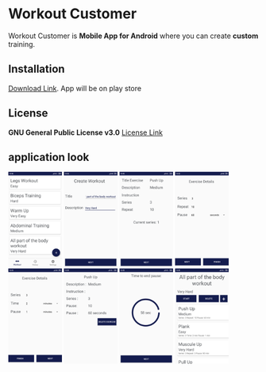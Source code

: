 # Workout Customer
Workout Customer is **Mobile App for Android** where you can create **custom** training.
## Installation
[Download Link](https://drive.google.com/open?id=1MBW2nbjt_jH-URsYbYJkYYTO-h1LfyuY). App will be on play store
## License
**GNU General Public License v3.0** [License Link](https://github.com/mati2251/WorkoutCustomer/blob/master/LICENSE)
## application look
<img src="https://github.com/mati2251/WorkoutCustomer/blob/master/.github/Screen%20/menu-view.png" height="192" width="108"/>
<img src="https://github.com/mati2251/WorkoutCustomer/blob/master/.github/Screen%20/creator-workout.png" height="192" width="108"/>
<img src="https://github.com/mati2251/WorkoutCustomer/blob/master/.github/Screen%20/repeat-view.png" height="192" width="108"/>
<img src="https://github.com/mati2251/WorkoutCustomer/blob/master/.github/Screen%20/exercise-repeat-creator.png" height="192" width="108"/>
<img src="https://github.com/mati2251/WorkoutCustomer/blob/master/.github/Screen%20/exercise-time-creator.png" height="192" width="108"/>
<img src="https://github.com/mati2251/WorkoutCustomer/blob/master/.github/Screen%20/exercise-view.png" height="192" width="108"/> 
<img src="https://github.com/mati2251/WorkoutCustomer/blob/master/.github/Screen%20/pause-view.png" height="192" width="108"/>
<img src="https://github.com/mati2251/WorkoutCustomer/blob/master/.github/Screen%20/view-workout.png" height="192" width="108"/>